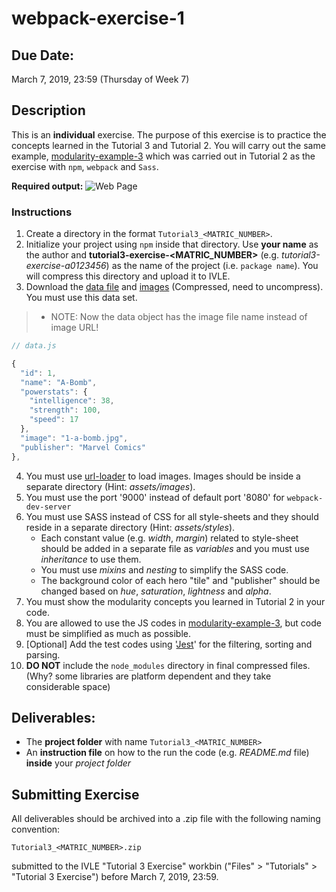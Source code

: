 # webpack-exercise-1

## Due Date:
March 7, 2019, 23:59 (Thursday of Week 7)

## Description
This is an **individual** exercise. The purpose of this exercise is to practice the concepts learned in the Tutorial 3 and Tutorial 2. You will carry out the same example, [modularity-example-3](https://github.com/janakanuwan/web-page-design/tree/master/modularity-example-3) which was carried out in Tutorial 2 as the exercise with `npm`, `webpack` and `Sass`.

**Required output:**
![Web Page](https://github.com/janakanuwan/web-page-design/blob/master/modularity-example-3/My%20Super%20Heros.png)

### Instructions
1. Create a directory in the format  `Tutorial3_<MATRIC_NUMBER>`.
2. Initialize your project using `npm` inside that directory. Use **your name** as the author and **tutorial3-exercise-<MATRIC_NUMBER>** (e.g. _tutorial3-exercise-a0123456_) as the name of the project (i.e. `package name`). You will compress this directory and upload it to IVLE.
3. Download the [data file](https://github.com/janakanuwan/web-page-design/blob/master/webpack-exercise-1/data/data.js) and [images](https://github.com/janakanuwan/web-page-design/blob/master/webpack-exercise-1/data/images.zip) (Compressed, need to uncompress). You must use this data set.
>- NOTE: Now the data object has the image file name instead of image URL!
```javascript
// data.js

{
  "id": 1,
  "name": "A-Bomb",
  "powerstats": {
    "intelligence": 38,
    "strength": 100,
    "speed": 17
  },
  "image": "1-a-bomb.jpg",
  "publisher": "Marvel Comics"
},

```
4. You must use [url-loader](https://github.com/webpack-contrib/url-loader) to load images. Images should be inside a separate directory (Hint: _assets/images_). 
5. You must use the port '9000' instead of default port '8080' for `webpack-dev-server`
6. You must use SASS instead of CSS for all style-sheets and they should reside in a separate directory (Hint: _assets/styles_).
    - Each constant value (e.g. _width_, _margin_) related to style-sheet should be added in a separate file as _variables_ and you must use _inheritance_ to use them.
    - You must use _mixins_ and _nesting_ to simplify the SASS code.
    - The background color of each hero "tile" and "publisher" should be changed based on _hue_, _saturation_, _lightness_ and _alpha_.
7. You must show the modularity concepts you learned in Tutorial 2 in your code.
8. You are allowed to use the JS codes in [modularity-example-3](https://github.com/janakanuwan/web-page-design/tree/master/modularity-example-3), but code must be simplified as much as possible.
9. [Optional] Add the test codes using '[Jest](https://jestjs.io/docs/en/getting-started)' for the filtering, sorting and parsing.
10. **DO NOT** include the `node_modules` directory in final compressed files. (Why? some libraries are platform dependent and they take considerable space)

## Deliverables:
- The **project folder** with name `Tutorial3_<MATRIC_NUMBER>`
- An **instruction file** on how to the run the code (e.g. _README.md_ file) **inside** your _project folder_

## Submitting Exercise
All deliverables should be archived into a .zip file with the following naming convention:
```
Tutorial3_<MATRIC_NUMBER>.zip
```
submitted to the IVLE "Tutorial 3 Exercise" workbin ("Files" > "Tutorials" > "Tutorial 3 Exercise") before March 7, 2019, 23:59.

